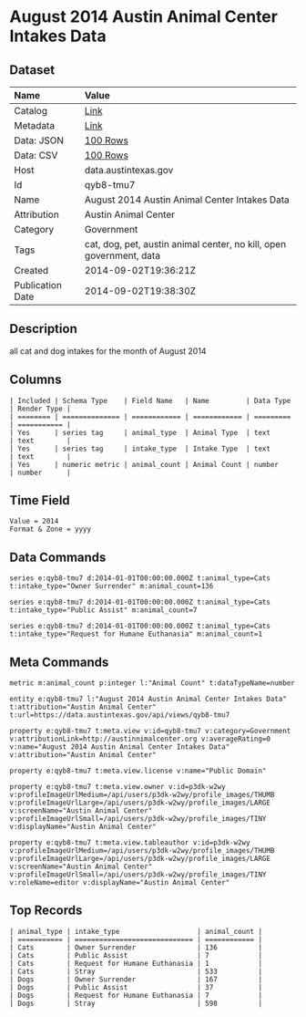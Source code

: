# August 2014 Austin Animal Center Intakes Data

## Dataset

| Name | Value |
| :--- | :---- |
| Catalog | [Link](https://catalog.data.gov/dataset/august-2014-austin-animal-center-intakes-data) |
| Metadata | [Link](https://data.austintexas.gov/api/views/qyb8-tmu7) |
| Data: JSON | [100 Rows](https://data.austintexas.gov/api/views/qyb8-tmu7/rows.json?max_rows=100) |
| Data: CSV | [100 Rows](https://data.austintexas.gov/api/views/qyb8-tmu7/rows.csv?max_rows=100) |
| Host | data.austintexas.gov |
| Id | qyb8-tmu7 |
| Name | August 2014 Austin Animal Center Intakes Data |
| Attribution | Austin Animal Center |
| Category | Government |
| Tags | cat, dog, pet, austin animal center, no kill, open government, data |
| Created | 2014-09-02T19:36:21Z |
| Publication Date | 2014-09-02T19:38:30Z |

## Description

all cat and dog intakes for the month of August 2014

## Columns

```ls
| Included | Schema Type    | Field Name   | Name         | Data Type | Render Type |
| ======== | ============== | ============ | ============ | ========= | =========== |
| Yes      | series tag     | animal_type  | Animal Type  | text      | text        |
| Yes      | series tag     | intake_type  | Intake Type  | text      | text        |
| Yes      | numeric metric | animal_count | Animal Count | number    | number      |
```

## Time Field

```ls
Value = 2014
Format & Zone = yyyy
```

## Data Commands

```ls
series e:qyb8-tmu7 d:2014-01-01T00:00:00.000Z t:animal_type=Cats t:intake_type="Owner Surrender" m:animal_count=136

series e:qyb8-tmu7 d:2014-01-01T00:00:00.000Z t:animal_type=Cats t:intake_type="Public Assist" m:animal_count=7

series e:qyb8-tmu7 d:2014-01-01T00:00:00.000Z t:animal_type=Cats t:intake_type="Request for Humane Euthanasia" m:animal_count=1
```

## Meta Commands

```ls
metric m:animal_count p:integer l:"Animal Count" t:dataTypeName=number

entity e:qyb8-tmu7 l:"August 2014 Austin Animal Center Intakes Data" t:attribution="Austin Animal Center" t:url=https://data.austintexas.gov/api/views/qyb8-tmu7

property e:qyb8-tmu7 t:meta.view v:id=qyb8-tmu7 v:category=Government v:attributionLink=http://austinnimalcenter.org v:averageRating=0 v:name="August 2014 Austin Animal Center Intakes Data" v:attribution="Austin Animal Center"

property e:qyb8-tmu7 t:meta.view.license v:name="Public Domain"

property e:qyb8-tmu7 t:meta.view.owner v:id=p3dk-w2wy v:profileImageUrlMedium=/api/users/p3dk-w2wy/profile_images/THUMB v:profileImageUrlLarge=/api/users/p3dk-w2wy/profile_images/LARGE v:screenName="Austin Animal Center" v:profileImageUrlSmall=/api/users/p3dk-w2wy/profile_images/TINY v:displayName="Austin Animal Center"

property e:qyb8-tmu7 t:meta.view.tableauthor v:id=p3dk-w2wy v:profileImageUrlMedium=/api/users/p3dk-w2wy/profile_images/THUMB v:profileImageUrlLarge=/api/users/p3dk-w2wy/profile_images/LARGE v:screenName="Austin Animal Center" v:profileImageUrlSmall=/api/users/p3dk-w2wy/profile_images/TINY v:roleName=editor v:displayName="Austin Animal Center"
```

## Top Records

```ls
| animal_type | intake_type                   | animal_count | 
| =========== | ============================= | ============ | 
| Cats        | Owner Surrender               | 136          | 
| Cats        | Public Assist                 | 7            | 
| Cats        | Request for Humane Euthanasia | 1            | 
| Cats        | Stray                         | 533          | 
| Dogs        | Owner Surrender               | 167          | 
| Dogs        | Public Assist                 | 37           | 
| Dogs        | Request for Humane Euthanasia | 7            | 
| Dogs        | Stray                         | 598          | 
```